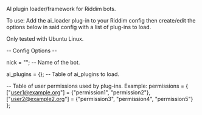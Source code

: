 AI plugin loader/framework for Riddim bots.

To use: Add the ai_loader plug-in to your Riddim config then create/edit the options below in said config with a list of plug-ins to load.

Only tested with Ubuntu Linux.

-- Config Options --

nick = ""; -- Name of the bot.

ai_plugins = {}; -- Table of ai_plugins to load.

-- Table of user permissions used by plug-ins. Example:
permissions = {
  ["user1@example.org"] = {"permission1", "permission2"},
  ["user2@example2.org"] = {"permission3", "permission4", "permission5"}
};

